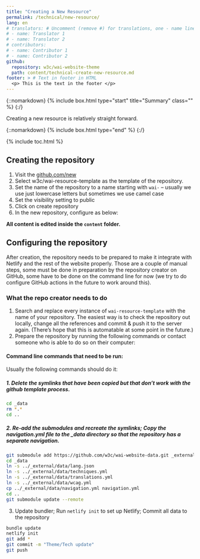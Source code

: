 ```yaml
---
title: "Creating a New Resource"
permalink: /technical/new-resource/
lang: en
# translators: # Uncomment (remove #) for translations, one - name line per translator.
# - name: Translator 1
# - name: Translator 2
# contributors:
# - name: Contributor 1
# - name: Contributor 2
github:
  repository: w3c/wai-website-theme
  path: content/technical-create-new-resource.md
footer: > # Text in footer in HTML
  <p> This is the text in the footer </p>
---
```


{::nomarkdown}
{% include box.html type="start" title="Summary" class="" %}
{:/}

Creating a new resource is relatively straight forward.

{::nomarkdown}
{% include box.html type="end" %}
{:/}

{% include toc.html %}

## Creating the repository

1. Visit the [github.com/new](https://github.com/new)
2. Select w3c/wai-resource-template as the template of the repository.
3. Set the name of the repository to a name starting with `wai-` – usually we use just lowercase letters but sometimes we use camel case
4. Set the visibility setting to public
5. Click on create repository
6. In the new repository, configure as below:

**All content is edited inside the `content` folder.**

## Configuring the repository

After creation, the repository needs to be prepared to make it integrate with Netlify and the rest of the website properly. Those are a couple of manual steps, some must be done in preparation by the repository creator on GitHub, some have to be done on the command line for now (we try to do configure GitHub actions in the future to work around this).

### What the repo creator needs to do

1. Search and replace every instance of `wai-resource-template` with the name of your repository. The easiest way is to check the repository out locally, change all the references and commit & push it to the server again. (There’s hope that this is automatable at some point in the future.)
2. Prepare the repository by running the following commands or contact someone who is able to do so on their computer:

#### Command line commands that need to be run:

Usually the following commands should do it:

##### 1. Delete the symlinks that have been copied but that don’t work with the github template process.

```bash
cd _data
rm *.*
cd ..
```

##### 2. Re-add the submodules and recreate the symlinks; Copy the navigation.yml file to the _data directory so that the repository has a separate navigation.

```bash
git submodule add https://github.com/w3c/wai-website-data.git _external/data
cd _data
ln -s ../_external/data/lang.json
ln -s ../_external/data/techniques.yml
ln -s ../_external/data/translations.yml
ln -s ../_external/data/wcag.yml
cp ../_external/data/navigation.yml navigation.yml
cd ..
git submodule update --remote
```

3. Update bundler; Run `netlify init` to set up Netlify; Commit all data to the repository

```bash
bundle update
netlify init
git add *
git commit -m "Theme/Tech update"
git push
```
